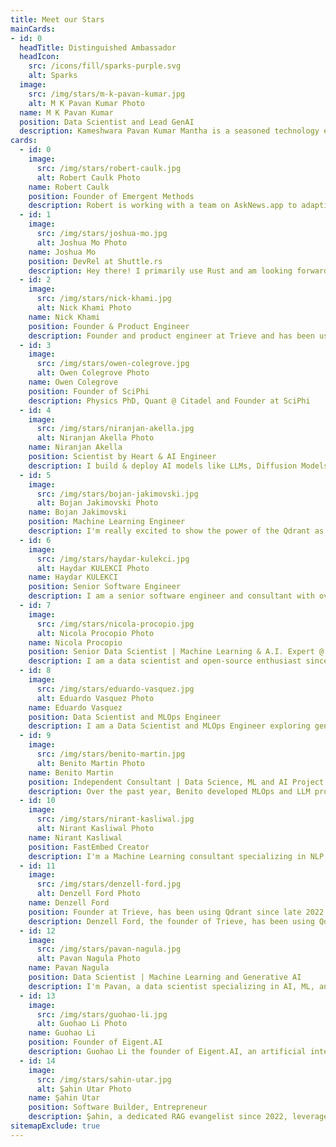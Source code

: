```yaml
---
title: Meet our Stars
mainCards:
- id: 0
  headTitle: Distinguished Ambassador
  headIcon:
    src: /icons/fill/sparks-purple.svg
    alt: Sparks
  image:
    src: /img/stars/m-k-pavan-kumar.jpg
    alt: M K Pavan Kumar Photo
  name: M K Pavan Kumar
  position: Data Scientist and Lead GenAI
  description: Kameshwara Pavan Kumar Mantha is a seasoned technology expert with 14 years of extensive experience in full stack development, cloud solutions, and artificial intelligence.<br><br>Specializing in Generative AI and Large Language Models, Pavan has established himself as a leader in these cutting-edge domains.
cards:
  - id: 0
    image:
      src: /img/stars/robert-caulk.jpg
      alt: Robert Caulk Photo
    name: Robert Caulk
    position: Founder of Emergent Methods
    description: Robert is working with a team on AskNews.app to adaptively enrich, index, and report on over 1 million news articles per day
  - id: 1
    image:
      src: /img/stars/joshua-mo.jpg
      alt: Joshua Mo Photo
    name: Joshua Mo
    position: DevRel at Shuttle.rs
    description: Hey there! I primarily use Rust and am looking forward to contributing to the Qdrant community!
  - id: 2
    image:
      src: /img/stars/nick-khami.jpg
      alt: Nick Khami Photo
    name: Nick Khami
    position: Founder & Product Engineer
    description: Founder and product engineer at Trieve and has been using Qdrant since late 2022
  - id: 3
    image:
      src: /img/stars/owen-colegrove.jpg
      alt: Owen Colegrove Photo
    name: Owen Colegrove
    position: Founder of SciPhi
    description: Physics PhD, Quant @ Citadel and Founder at SciPhi
  - id: 4
    image:
      src: /img/stars/niranjan-akella.jpg
      alt: Niranjan Akella Photo
    name: Niranjan Akella
    position: Scientist by Heart & AI Engineer
    description: I build & deploy AI models like LLMs, Diffusion Models & Vision Models at scale
  - id: 5
    image:
      src: /img/stars/bojan-jakimovski.jpg
      alt: Bojan Jakimovski Photo
    name: Bojan Jakimovski
    position: Machine Learning Engineer
    description: I'm really excited to show the power of the Qdrant as vector database
  - id: 6
    image:
      src: /img/stars/haydar-kulekci.jpg
      alt: Haydar KULEKCI Photo
    name: Haydar KULEKCI
    position: Senior Software Engineer
    description: I am a senior software engineer and consultant with over 10 years of experience in data management, processing, and software development.
  - id: 7
    image:
      src: /img/stars/nicola-procopio.jpg
      alt: Nicola Procopio Photo
    name: Nicola Procopio
    position: Senior Data Scientist | Machine Learning & A.I. Expert @ ACSoftware
    description: I am a data scientist and open-source enthusiast since 2009, I used Qdrant since 2023. I contribute to FastEmbed integration for Haystack, Haystack core and vector search for Cheshire Cat A.I., and I like to share my expertise through articles, tutorials, and talks.
  - id: 8
    image:
      src: /img/stars/eduardo-vasquez.jpg
      alt: Eduardo Vasquez Photo
    name: Eduardo Vasquez
    position: Data Scientist and MLOps Engineer
    description: I am a Data Scientist and MLOps Engineer exploring generative AI and LLMs, creating YouTube content on RAG workflows and fine-tuning LLMs. I hold an MSc in Statistics and Data Science.
  - id: 9
    image:
      src: /img/stars/benito-martin.jpg
      alt: Benito Martin Photo
    name: Benito Martin
    position: Independent Consultant | Data Science, ML and AI Project Implementation | Teacher and Course Content Developer
    description: Over the past year, Benito developed MLOps and LLM projects. Based in Switzerland, Benito continues to advance his skills.
  - id: 10
    image:
      src: /img/stars/nirant-kasliwal.jpg
      alt: Nirant Kasliwal Photo
    name: Nirant Kasliwal
    position: FastEmbed Creator
    description: I'm a Machine Learning consultant specializing in NLP and Vision systems for early-stage products. I've authored an NLP book recommended by Dr. Andrew Ng to Stanford's CS230 students and maintain FastEmbed at Qdrant for speed.
  - id: 11
    image:
      src: /img/stars/denzell-ford.jpg
      alt: Denzell Ford Photo
    name: Denzell Ford
    position: Founder at Trieve, has been using Qdrant since late 2022.
    description: Denzell Ford, the founder of Trieve, has been using Qdrant since late 2022. He's passionate about helping people in the community.
  - id: 12
    image:
      src: /img/stars/pavan-nagula.jpg
      alt: Pavan Nagula Photo
    name: Pavan Nagula
    position: Data Scientist | Machine Learning and Generative AI
    description: I'm Pavan, a data scientist specializing in AI, ML, and big data analytics. I love experimenting with new technologies in the AI and ML space, and Qdrant is a place where I've seen such innovative implementations recently.
  - id: 13
    image:
      src: /img/stars/guohao-li.jpg
      alt: Guohao Li Photo
    name: Guohao Li
    position: Founder of Eigent.AI
    description: Guohao Li the founder of Eigent.AI, an artificial intelligence researcher and an open-source contributor working on building intelligent agents that can perceive, learn, communicate, reason, and act. He is the core lead of the open source projects CAMEL-AI.org.
  - id: 14
    image:
      src: /img/stars/sahin-utar.jpg
      alt: Şahin Utar Photo
    name: Şahin Utar
    position: Software Builder, Entrepreneur
    description: Şahin, a dedicated RAG evangelist since 2022, leverages vector databases in his startups as an early GenAI adopter. A former CTO, now an entrepreneur, he focuses on Dart and Python, using GenAI, RAG, and domain ontologies to simplify complex consumer challenges.
sitemapExclude: true
---
```


